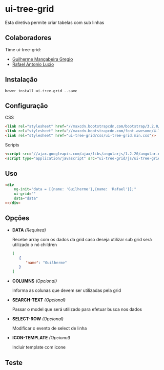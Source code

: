 ui-tree-grid
============

Esta diretiva permite criar tabelas com sub linhas

## Colaboradores

Time ui-tree-grid:
* [Guilherme Mangabeira Gregio](http://github.com/guilhermegregio)
* [Rafael Antonio Lucio](https://github.com/rafaellucio)

## Instalação

```shell
bower install ui-tree-grid --save
```

## Configuração

CSS
```html
<link rel="stylesheet" href="//maxcdn.bootstrapcdn.com/bootstrap/3.2.0/css/bootstrap.min.css"/>
<link rel="stylesheet" href="//maxcdn.bootstrapcdn.com/font-awesome/4.1.0/css/font-awesome.min.css"/>
<link rel="stylesheet" href="ui-tree-grid/css/ui-tree-grid.min.css"/>
```
   
Scripts
```html
<script src="//ajax.googleapis.com/ajax/libs/angularjs/1.2.20/angular.min.js"></script>
<script type="application/javascript" src="ui-tree-grid/js/ui-tree-grid.min.js"></script>
```

## Uso

```html
<div
    ng-init="data = [{name: 'Guilherme'},{name: 'Rafael'}];"
    ui-grid=""
    data="data"
></div>
```

## Opções


- **DATA** *(Required)*
   
   Recebe array com os dados da grid caso deseja utilizar sub grid será utilizado o nó children
   
   ```json 
   [
      {
         "name": "Guilherme"
      }
   ]
   ```

- **COLUMNS** *(Opcional)*
   
   Informa as colunas que devem ser utilizadas pela grid

- **SEARCH-TEXT** *(Opcional)*
   
   Passar o model que será utilizado para efetuar busca nos dados

- **SELECT-ROW** *(Opcional)*
   
   Modificar o evento de select de linha

- **ICON-TEMPLATE** *(Opcional)*
   
   Incluir template com icone

## Teste
